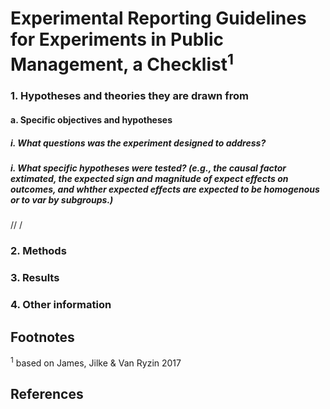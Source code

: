# Experimental Reporting Guidelines for Experiments in Public Management, a Checklist<sup>1</sup>


### 1. Hypotheses and theories they are drawn from
#### a. Specific objectives and hypotheses
##### i. What questions was the experiment designed to address?
##### i. What specific hypotheses were tested? (e.g., the causal factor extimated, the expected sign and magnitude of expect effects on outcomes, and whther expected effects are expected to be homogenous or to var by subgroups.)
//
/

### 2. Methods

### 3. Results

### 4. Other information


## Footnotes

<sup>1</sup> based on James, Jilke &amp; Van Ryzin 2017

## References
